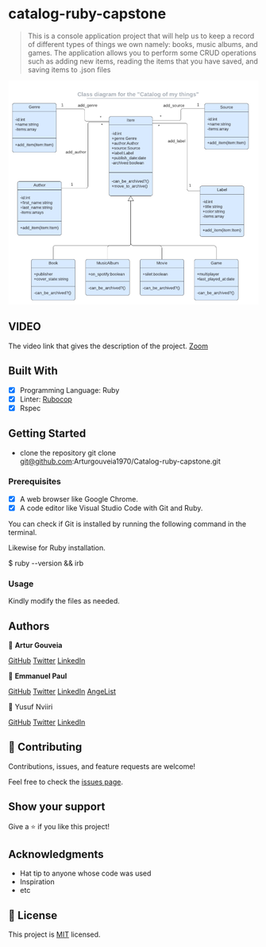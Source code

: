 # catalog-ruby-capstone
> This is a console application project that will help us to keep a record of different types of things we own namely: books, music albums, and games. The application allows you to perform some CRUD operations such as adding new items, reading the items that you have saved, and saving items to .json files

![screenshot](./screenshot.png)
## VIDEO
The video link that gives the description of the project.
[Zoom](https://drive.google.com/file/d/1J05jBp2c400_pJANqGQQc9J5UrKtnrZn/view?usp=sharing)

## Built With

- [x] Programming Language: Ruby
- [x] Linter: [Rubocop](https://rubocop.org/)
- [x] Rspec

## Getting Started

- clone the repository git clone git@github.com:Arturgouveia1970/Catalog-ruby-capstone.git

### Prerequisites

- [x] A web browser like Google Chrome.
- [x] A code editor like Visual Studio Code with Git and Ruby.

You can check if Git is installed by running the following command in the terminal.

Likewise for Ruby installation.

$ ruby --version && irb

### Usage

Kindly modify the files as needed.

## Authors

👤 **Artur Gouveia**

[GitHub](https://github.com/Arturgouveia1970)
[Twitter](https://twitter.com/@arturgouveia10)
[LinkedIn](https://www.linkedin.com/in/artur-gouveia-323868197/)

👤 **Emmanuel Paul**

[GitHub](https://github.com/Epaltechs)
[Twitter](https://twitter.com/@emmapaul247)
[LinkedIn](https://www.linkedin.com/in/emmanuel-s-paul)
[AngeList](https://angel.co/u/emmanuel-s-paul)

👤 Yusuf Nviiri

[GitHub](https://github.com/yusufnviiri)
[Twitter](https://twitter.com/YNviiri)
[LinkedIn](https://www.linkedin.com/in/yusuf-nviiri-8b4146206/)


## 🤝 Contributing

Contributions, issues, and feature requests are welcome!

Feel free to check the [issues page](../../issues/).

## Show your support

Give a ⭐️ if you like this project!

## Acknowledgments

- Hat tip to anyone whose code was used
- Inspiration
- etc

## 📝 License

This project is [MIT](./MIT.md) licensed.

